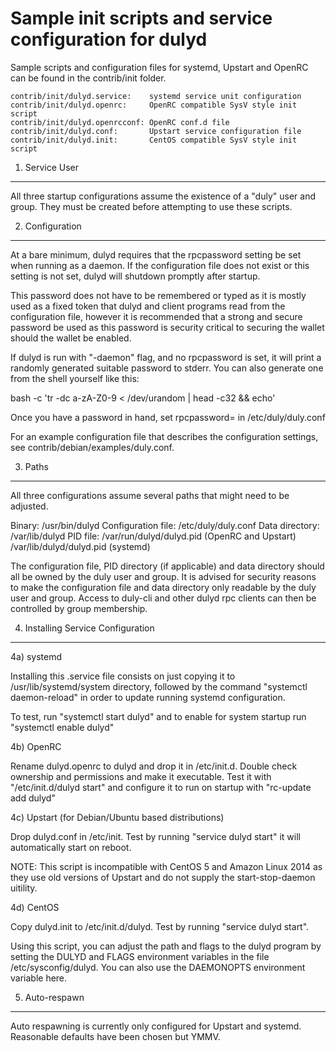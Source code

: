 Sample init scripts and service configuration for dulyd
==========================================================

Sample scripts and configuration files for systemd, Upstart and OpenRC
can be found in the contrib/init folder.

    contrib/init/dulyd.service:    systemd service unit configuration
    contrib/init/dulyd.openrc:     OpenRC compatible SysV style init script
    contrib/init/dulyd.openrcconf: OpenRC conf.d file
    contrib/init/dulyd.conf:       Upstart service configuration file
    contrib/init/dulyd.init:       CentOS compatible SysV style init script

1. Service User
---------------------------------

All three startup configurations assume the existence of a "duly" user
and group.  They must be created before attempting to use these scripts.

2. Configuration
---------------------------------

At a bare minimum, dulyd requires that the rpcpassword setting be set
when running as a daemon.  If the configuration file does not exist or this
setting is not set, dulyd will shutdown promptly after startup.

This password does not have to be remembered or typed as it is mostly used
as a fixed token that dulyd and client programs read from the configuration
file, however it is recommended that a strong and secure password be used
as this password is security critical to securing the wallet should the
wallet be enabled.

If dulyd is run with "-daemon" flag, and no rpcpassword is set, it will
print a randomly generated suitable password to stderr.  You can also
generate one from the shell yourself like this:

bash -c 'tr -dc a-zA-Z0-9 < /dev/urandom | head -c32 && echo'

Once you have a password in hand, set rpcpassword= in /etc/duly/duly.conf

For an example configuration file that describes the configuration settings,
see contrib/debian/examples/duly.conf.

3. Paths
---------------------------------

All three configurations assume several paths that might need to be adjusted.

Binary:              /usr/bin/dulyd
Configuration file:  /etc/duly/duly.conf
Data directory:      /var/lib/dulyd
PID file:            /var/run/dulyd/dulyd.pid (OpenRC and Upstart)
                     /var/lib/dulyd/dulyd.pid (systemd)

The configuration file, PID directory (if applicable) and data directory
should all be owned by the duly user and group.  It is advised for security
reasons to make the configuration file and data directory only readable by the
duly user and group.  Access to duly-cli and other dulyd rpc clients
can then be controlled by group membership.

4. Installing Service Configuration
-----------------------------------

4a) systemd

Installing this .service file consists on just copying it to
/usr/lib/systemd/system directory, followed by the command
"systemctl daemon-reload" in order to update running systemd configuration.

To test, run "systemctl start dulyd" and to enable for system startup run
"systemctl enable dulyd"

4b) OpenRC

Rename dulyd.openrc to dulyd and drop it in /etc/init.d.  Double
check ownership and permissions and make it executable.  Test it with
"/etc/init.d/dulyd start" and configure it to run on startup with
"rc-update add dulyd"

4c) Upstart (for Debian/Ubuntu based distributions)

Drop dulyd.conf in /etc/init.  Test by running "service dulyd start"
it will automatically start on reboot.

NOTE: This script is incompatible with CentOS 5 and Amazon Linux 2014 as they
use old versions of Upstart and do not supply the start-stop-daemon uitility.

4d) CentOS

Copy dulyd.init to /etc/init.d/dulyd. Test by running "service dulyd start".

Using this script, you can adjust the path and flags to the dulyd program by
setting the DULYD and FLAGS environment variables in the file
/etc/sysconfig/dulyd. You can also use the DAEMONOPTS environment variable here.

5. Auto-respawn
-----------------------------------

Auto respawning is currently only configured for Upstart and systemd.
Reasonable defaults have been chosen but YMMV.
